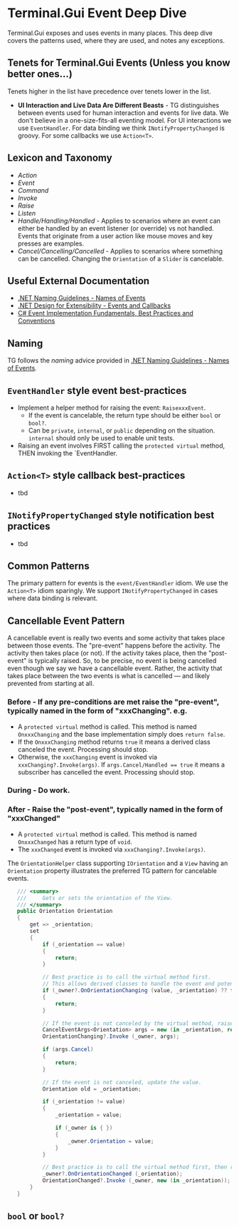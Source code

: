 # Terminal.Gui Event Deep Dive

Terminal.Gui exposes and uses events in many places. This deep dive covers the patterns used, where they are used, and notes any exceptions.

## Tenets for Terminal.Gui Events (Unless you know better ones...)

Tenets higher in the list have precedence over tenets lower in the list.

* **UI Interaction and Live Data Are Different Beasts** - TG distinguishes between events used for human interaction and events for live data. We don't believe in a one-size-fits-all eventing model. For UI interactions we use `EventHandler`. For data binding we think `INotifyPropertyChanged` is groovy. For some callbacks we use `Action<T>`.

## Lexicon and Taxonomy

* *Action*
* *Event*
* *Command*
* *Invoke*
* *Raise*
* *Listen*
* *Handle/Handling/Handled* - Applies to scenarios where an event can either be handled by an event listener (or override) vs not handled. Events that originate from a user action like mouse moves and key presses are examples. 
* *Cancel/Cancelling/Cancelled* - Applies to scenarios where something can be cancelled. Changing the `Orientation` of a `Slider` is cancelable.

## Useful External Documentation

* [.NET Naming Guidelines - Names of Events](https://learn.microsoft.com/en-us/dotnet/standard/design-guidelines/names-of-type-members?redirectedfrom=MSDN#names-of-events)
* [.NET Design for Extensibility - Events and Callbacks](https://learn.microsoft.com/en-us/dotnet/standard/design-guidelines/events-and-callbacks)
* [C# Event Implementation Fundamentals, Best Practices and Conventions](https://www.codeproject.com/Articles/20550/C-Event-Implementation-Fundamentals-Best-Practices)

## Naming

TG follows the *naming* advice provided in [.NET Naming Guidelines - Names of Events](https://learn.microsoft.com/en-us/dotnet/standard/design-guidelines/names-of-type-members?redirectedfrom=MSDN#names-of-events).

## `EventHandler` style event best-practices

* Implement a helper method for raising the event: `RaisexxxEvent`.
  * If the event is cancelable, the return type should be either `bool` or `bool?`.
  * Can be `private`, `internal`, or `public` depending on the situation. `internal` should only be used to enable unit tests.
* Raising an event involves FIRST calling the `protected virtual` method, THEN invoking the `EventHandler.

## `Action<T>` style callback best-practices

- tbd

## `INotifyPropertyChanged` style notification best practices

- tbd

## Common Patterns

The primary pattern for events is the `event/EventHandler` idiom. We use the `Action<T>` idiom sparingly. We support `INotifyPropertyChanged` in cases where data binding is relevant.



## Cancellable Event Pattern

A cancellable event is really two events and some activity that takes place between those events. The "pre-event" happens before the activity. The activity then takes place (or not). If the activity takes place, then the "post-event" is typically raised. So, to be precise, no event is being cancelled even though we say we have a cancellable event. Rather, the activity that takes place between the two events is what is cancelled — and likely prevented from starting at all.

### **Before** - If any pre-conditions are met raise the "pre-event", typically named in the form of "xxxChanging". e.g.

  - A `protected virtual` method is called. This method is named `OnxxxChanging` and the base implementation simply does `return false`.
  - If the `OnxxxChanging` method returns `true` it means a derived class canceled the event. Processing should stop.
  - Otherwise, the `xxxChanging` event is invoked via `xxxChanging?.Invoke(args)`. If `args.Cancel/Handled == true` it means a subscriber has cancelled the event. Processing should stop.


### **During** - Do work.

### **After** - Raise the "post-event", typically named in the form of "xxxChanged"

  - A `protected virtual` method is called. This method is named `OnxxxChanged` has a return type of `void`.
  - The `xxxChanged` event is invoked via `xxxChanging?.Invoke(args)`. 

The `OrientationHelper` class supporting `IOrientation` and a `View` having an `Orientation` property illustrates the preferred TG pattern for cancelable events.

```cs
   /// <summary>
   ///     Gets or sets the orientation of the View.
   /// </summary>
   public Orientation Orientation
   {
       get => _orientation;
       set
       {
           if (_orientation == value)
           {
               return;
           }

           // Best practice is to call the virtual method first.
           // This allows derived classes to handle the event and potentially cancel it.
           if (_owner?.OnOrientationChanging (value, _orientation) ?? false)
           {
               return;
           }

           // If the event is not canceled by the virtual method, raise the event to notify any external subscribers.
           CancelEventArgs<Orientation> args = new (in _orientation, ref value);
           OrientationChanging?.Invoke (_owner, args);

           if (args.Cancel)
           {
               return;
           }

           // If the event is not canceled, update the value.
           Orientation old = _orientation;

           if (_orientation != value)
           {
               _orientation = value;

               if (_owner is { })
               {
                   _owner.Orientation = value;
               }
           }

           // Best practice is to call the virtual method first, then raise the event.
           _owner?.OnOrientationChanged (_orientation);
           OrientationChanged?.Invoke (_owner, new (in _orientation));
       }
   }
```

 ## `bool` or `bool?` 

 

